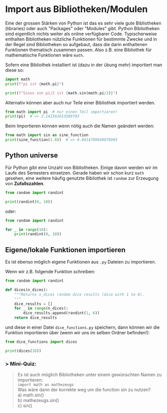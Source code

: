 # Import aus Bibliotheken/Modulen

Eine der grossen Stärken von Python ist das es sehr viele gute Bibliotheken (libraries) oder auch "Packages" oder "Modules" gibt. Python Bibliotheken sind eigentlich nichts weiter als online verfügbarer Code. Typischerweise enthalten Bibliotheken nützliche Funktionen für bestimmte Zwecke und in der Regel sind Bibliotheken so aufgebaut, dass die darin enthaltenen Funktionen thematisch zusammen passen. Also z.B. eine Bibliothek für mathematische Funktionen wäre `math`.

Sofern eine Bibliothek installiert ist (dazu in der übung mehr) importiert man diese so:

```python
import math
print(f"pi ist {math.pi}")

print(f"Sinus von pi/2 ist {math.sin(math.pi/2)}")
```

Alternativ können aber auch nur Teile einer Bibliothek importiert werden.
```python
from math import pi  # nur einen Teil importieren!
print(pi)  # => 3.141592653589793
```

Beim Importieren können wenn nötig auch die Namen geändert werden:
```python
from math import sin as sine_function
print(sine_function(1.0))  # => 0.8414709848078965
```

## Python universe
Für Python gibt eine Unzahl von Bibliotheken. Einige davon werden wir im Laufe des Semesters einsetzen. Gerade haben wir schon kurz `math` gesehen, eine weitere häufig genutzte Bibliothek ist `random` zur Erzeugung von **Zufallszahlen**.

```python
from random import randint

print(randint(0, 10))
```

oder:
```python
from random import randint

for _ in range(10):
    print(randint(0, 10))
```

## Eigene/lokale Funktionen importieren
Es ist ebenso möglich eigene Funktionen aus `.py` Dateien zu importieren.

Wenn wir z.B. folgende Funktion schreiben:
```python
from random import randint

def dices(n_dices):
    """Returns n_dices random dice results (dice with 1 to 6).
    """
    dice_results = []
    for _ in range(n_dices):
        dice_results.append(randint(1, 6))
    return dice_results
```
und diese in einer Datei `dice_functions.py` speichern, dann können wir die Funktion importieren über (wenn wir uns im selben Ordner befinden!):

<!-- pytest-codeblocks:skip -->
```python
from dice_functions import dices

print(dices(10))
```


### > Mini-Quiz:
> Es ist auch möglich Bibliotheken unter einem gewünschten Namen zu importieren:  
`import math as mathezeugs`  
> Was wäre dann der korrekte weg um die function sin zu nutzen?  
> a) math.sin()  
> b) mathezeugs.sin()  
> c) sin()
    